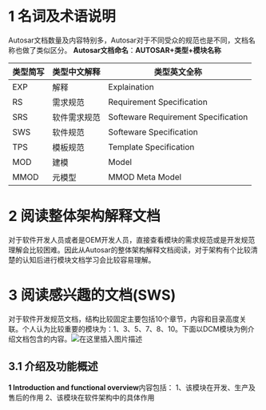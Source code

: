 # 1 名词及术语说明

Autosar文档数量及内容特别多，Autosar对于不同受众的规范也是不同，文档名称也做了类似区分。
**Autosar文档命名**：**AUTOSAR+类型+模块名称**

| 类型简写 | 类型中文解释 | 类型英文全称                        |
| -------- | ------------ | ----------------------------------- |
| EXP      | 解释         | Explaination                        |
| RS       | 需求规范     | Requirement Specification           |
| SRS      | 软件需求规范 | Softeware Requirement Specification |
| SWS      | 软件规范     | Softeware Specification             |
| TPS      | 模板规范     | Template Specification              |
| MOD      | 建模         | Model                               |
| MMOD     | 元模型       | MMOD Meta Model                     |



# 2 阅读整体架构解释文档

对于软件开发人员或者是OEM开发人员，直接查看模块的需求规范或是开发规范理解会比较困难。因此从Autosar的整体架构解释文档阅读，对于架构有个比较清楚的认知后进行模块文档学习会比较容易理解。





# 3 阅读感兴趣的文档(SWS)

对于软件开发规范文档，结构比较固定主要包括10个章节，内容和目录高度关联。个人认为比较重要的模块为：1、3、5、7、8、10。下面以DCM模块为例介绍文档包含的内容。![在这里插入图片描述](https://img-blog.csdnimg.cn/20200808101128294.png?x-oss-process=image/watermark,type_ZmFuZ3poZW5naGVpdGk,shadow_10,text_aHR0cHM6Ly9ibG9nLmNzZG4ubmV0L3UwMTI0MDY4NDA=,size_16,color_FFFFFF,t_70)

## 3.1 介绍及功能概述

**1 Introduction and functional overview**内容包括：
1、该模块在开发、生产及售后的作用
2、该模块在软件架构中的具体作用